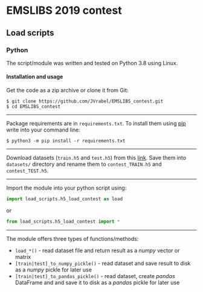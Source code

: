 # EMSLIBS 2019 contest
## Load scripts
### Python
The script/module was written and tested on Python 3.8 using Linux.
#### Installation and usage
Get the code as a zip archive or clone it from Git:
```commandline
$ git clone https://github.com/JVrabel/EMSLIBS_contest.git
$ cd EMSLIBS_contest
```
---
Package requirements are in `requirements.txt`. To install them
using [pip](https://pypi.org/project/pip/) write into your command line:
```commandline
$ python3 -m pip install -r requirements.txt
```
---

Download datasets (`train.h5` and `test.h5`) from
this [link](https://www.nature.com/articles/s41597-020-0396-8).
Save them into `datasets/` directory and rename them to `contest_TRAIN.h5`
and `contest_TEST.h5`.

---
Import the module into your python script using:
```python
import load_scripts.h5_load_contest as load
```
or
```python
from load_scripts.h5_load_contest import *
```
---
The module offers three types of functions/methods:
- `load_*()` - read dataset file and return result as a _numpy_ vector or matrix
- `[train|test]_to_numpy_pickle()` - read dataset and save result
to disk as a _numpy_ pickle for later use
- `[train|test]_to_pandas_pickle()` - read dataset, create _pandas_
DataFrame and and save it to disk as a _pandas_ pickle for later use